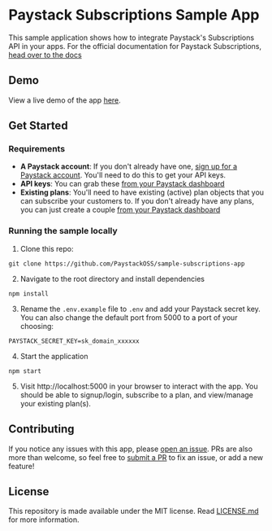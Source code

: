 # Paystack Subscriptions Sample App

This sample application shows how to integrate Paystack's Subscriptions API in your apps. For the official documentation for Paystack Subscriptions, [head over to the docs](https://paystack.com/docs/payments/subscriptions)


## Demo

View a live demo of the app [here](). 

## Get Started

### Requirements
- **A Paystack account**: If you don't already have one, [sign up for a Paystack account](https://dashboard.paystack.com/#/signup). You'll need to do this to get your API keys.
- **API keys**: You can grab these [from your Paystack dashboard](https://dashboard.paystack.com/#/settings/developers)
- **Existing plans**: You'll need to have existing (active) plan objects that you can subscribe your customers to. If you don't already have any plans, you can just create a couple [from your Paystack dashboard](https://dashboard.paystack.com/#/plans?status=active)

### Running the sample locally

1. Clone this repo:
```
git clone https://github.com/PaystackOSS/sample-subscriptions-app
```

2. Navigate to the root directory and install dependencies
```
npm install
```

3. Rename the `.env.example` file to `.env` and add your Paystack secret key. You can also change the default port from 5000 to a port of your choosing:

```
PAYSTACK_SECRET_KEY=sk_domain_xxxxxx
```

4. Start the application

```
npm start
```

5. Visit http://localhost:5000 in your browser to interact with the app. You should be able to signup/login, subscribe to a plan, and view/manage your existing plan(s).



## Contributing
If you notice any issues with this app, please [open an issue](https://github.com/PaystackOSS/sample-subscriptions-app/issues/new). PRs are also more than welcome, so feel free to [submit a PR](https://github.com/PaystackOSS/sample-subscriptions-app/compare) to fix an issue, or add a new feature!

## License

This repository is made available under the MIT license. Read [LICENSE.md](https://github.com/PaystackOSS/sample-subscriptions-app/blob/master/LICENSE.md) for more information.


